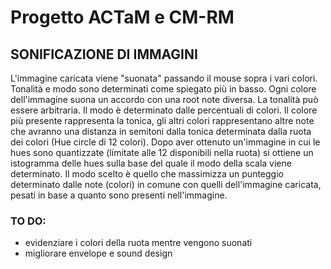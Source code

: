# Progetto ACTaM e CM-RM
## SONIFICAZIONE DI IMMAGINI
L'immagine caricata viene "suonata" passando il mouse sopra i vari colori. Tonalità e modo sono determinati come spiegato più in basso. Ogni colore dell'immagine suona un accordo con una root note diversa. La tonalità può essere arbitraria. Il modo è determinato dalle percentuali di colori. Il colore più presente rappresenta la tonica, gli altri colori rappresentano altre note che avranno una distanza in semitoni dalla tonica determinata dalla ruota dei colori (Hue circle di 12 colori). Dopo aver ottenuto un'immagine in cui le hues sono quantizzate (limitate alle 12 disponibili nella ruota) si ottiene un istogramma delle hues sulla base del quale il modo della scala viene determinato. Il modo scelto è quello che massimizza un punteggio determinato dalle note (colori) in comune con quelli dell'immagine caricata, pesati in base a quanto sono presenti nell'immagine.

### TO DO:
- evidenziare i colori della ruota mentre vengono suonati
- migliorare envelope e sound design